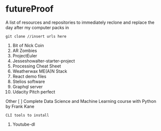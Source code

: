 # futureProof
A list of resources and repositories to immediately reclone and replace the day after my computer packs in

`git clone //insert urls here`

1. Bit of Nick Coin
2. AR Zombies
3. ProjectEuler
4. Jesseshowalter-starter-project
5. Processing Cheat Sheet
6. Weatherwax ME(A)N Stack
7. React demo files
8. Stelios software
9. Graphql server
10. Udacity Pitch perfect

Other
[ ] Complete Data Science and Machine Learning course with Python by Frank Kane


`CLI tools to install`

1. Youtube-dl
